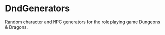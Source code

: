 # DndGenerators
Random character and NPC generators for the role playing game Dungeons &amp; Dragons.
